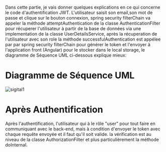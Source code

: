 
Dans cette partie, je vais donner quelques explications en ce qui concerne le code d'authentification JWT. L'utilisateur saisit son email,son mot de passe et clique sur le bouton connexion, spring security filterChain va appeler la méthode attemptAuthentication de la classe AuthenticationFilter pour récuperer l'utilisateur à partir de la base de données via une implementation de la classe UserDetailsService, après la récuperation de l'utilisateur avec son role la méthode successfulAuthentication est appélee par par spring security filterChain pour générer le token et l'envoyer à l'application front (Angular) pour le stocker dans le local storage, le diagramme de Séquence UML ci-dessous explique mieux:

# Diagramme de Séquence UML

![sigital1](https://user-images.githubusercontent.com/56519992/98405215-2a1c8100-206c-11eb-9df8-acb558e69666.PNG)

# Après Authentification

Après l'authentification, l'utilisateur qui à le rôle "user" pour tout faire en communiquant avec le back-end, mais à condition d'envoyer 
le token avec chaque requête envoyée et il faut qu'il soit valide. la vérification est au niveau de la classe AuthorizationFilter 
et plus particulièrement la méthode doInternal.
